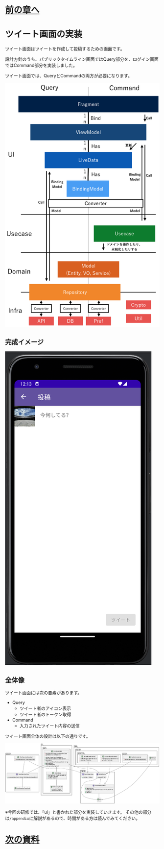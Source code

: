 # [前の章へ](../3.ログイン/3_導線実装.md)
# ツイート画面の実装
ツイート画面はツイートを作成して投稿するための画面です。

設計方針のうち、パブリックタイムライン画面ではQuery部分を、ログイン画面ではCommand部分を実装しました。

ツイート画面では、QueryとCommandの両方が必要になります。

![設計方針](../image/1/architecture.png)

## 完成イメージ
![post_template_device_preview](../image/4/post_template_device_preview.png)

## 全体像
ツイート画面には次の要素があります。

- Query
  - ツイート者のアイコン表示
  - ツイート者のトークン取得
- Command
  - 入力されたツイート内容の送信

ツイート画面全体の設計は以下の通りです。

![post_status_class](../image/4/post_status_class.png)

※今回の研修では、「ui」と書かれた部分を実装していきます。
その他の部分は`/appendix`に解説があるので、時間がある方は読んでみてください。

# [次の資料](./2_UI層実装.md)